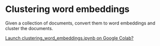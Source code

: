 Clustering word embeddings
======

Given a collection of documents, convert them to word embeddings and cluster the documents.

[Launch clustering_word_embeddings.ipynb on Google Colab?](https://githubtocolab.com/brianspiering/clustering_word_embeddings/blob/main/clustering_word_embeddings.ipynb)
